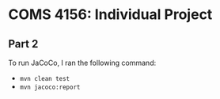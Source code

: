 # COMS 4156: Individual Project

## Part 2
To run JaCoCo, I ran the following command:
- `mvn clean test`
- `mvn jacoco:report`